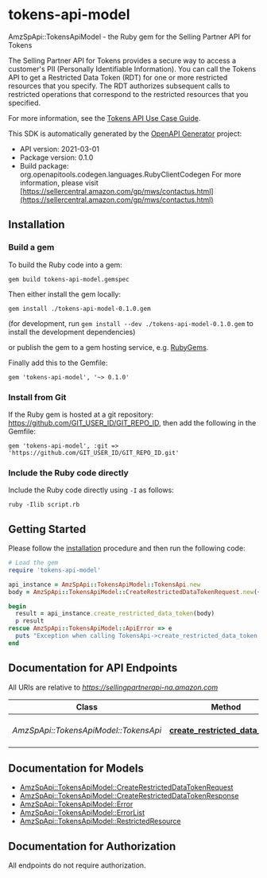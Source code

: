 # tokens-api-model

AmzSpApi::TokensApiModel - the Ruby gem for the Selling Partner API for Tokens 

The Selling Partner API for Tokens provides a secure way to access a customer's PII (Personally Identifiable Information). You can call the Tokens API to get a Restricted Data Token (RDT) for one or more restricted resources that you specify. The RDT authorizes subsequent calls to restricted operations that correspond to the restricted resources that you specified.

For more information, see the [Tokens API Use Case Guide](doc:tokens-api-use-case-guide).

This SDK is automatically generated by the [OpenAPI Generator](https://openapi-generator.tech) project:

- API version: 2021-03-01
- Package version: 0.1.0
- Build package: org.openapitools.codegen.languages.RubyClientCodegen
For more information, please visit [https://sellercentral.amazon.com/gp/mws/contactus.html](https://sellercentral.amazon.com/gp/mws/contactus.html)

## Installation

### Build a gem

To build the Ruby code into a gem:

```shell
gem build tokens-api-model.gemspec
```

Then either install the gem locally:

```shell
gem install ./tokens-api-model-0.1.0.gem
```

(for development, run `gem install --dev ./tokens-api-model-0.1.0.gem` to install the development dependencies)

or publish the gem to a gem hosting service, e.g. [RubyGems](https://rubygems.org/).

Finally add this to the Gemfile:

    gem 'tokens-api-model', '~> 0.1.0'

### Install from Git

If the Ruby gem is hosted at a git repository: https://github.com/GIT_USER_ID/GIT_REPO_ID, then add the following in the Gemfile:

    gem 'tokens-api-model', :git => 'https://github.com/GIT_USER_ID/GIT_REPO_ID.git'

### Include the Ruby code directly

Include the Ruby code directly using `-I` as follows:

```shell
ruby -Ilib script.rb
```

## Getting Started

Please follow the [installation](#installation) procedure and then run the following code:

```ruby
# Load the gem
require 'tokens-api-model'

api_instance = AmzSpApi::TokensApiModel::TokensApi.new
body = AmzSpApi::TokensApiModel::CreateRestrictedDataTokenRequest.new({restricted_resources: [AmzSpApi::TokensApiModel::RestrictedResource.new({method: 'GET', path: 'path_example'})]}) # CreateRestrictedDataTokenRequest | The restricted data token request details.

begin
  result = api_instance.create_restricted_data_token(body)
  p result
rescue AmzSpApi::TokensApiModel::ApiError => e
  puts "Exception when calling TokensApi->create_restricted_data_token: #{e}"
end

```

## Documentation for API Endpoints

All URIs are relative to *https://sellingpartnerapi-na.amazon.com*

Class | Method | HTTP request | Description
------------ | ------------- | ------------- | -------------
*AmzSpApi::TokensApiModel::TokensApi* | [**create_restricted_data_token**](docs/TokensApi.md#create_restricted_data_token) | **POST** /tokens/2021-03-01/restrictedDataToken | 


## Documentation for Models

 - [AmzSpApi::TokensApiModel::CreateRestrictedDataTokenRequest](docs/CreateRestrictedDataTokenRequest.md)
 - [AmzSpApi::TokensApiModel::CreateRestrictedDataTokenResponse](docs/CreateRestrictedDataTokenResponse.md)
 - [AmzSpApi::TokensApiModel::Error](docs/Error.md)
 - [AmzSpApi::TokensApiModel::ErrorList](docs/ErrorList.md)
 - [AmzSpApi::TokensApiModel::RestrictedResource](docs/RestrictedResource.md)


## Documentation for Authorization

 All endpoints do not require authorization.

